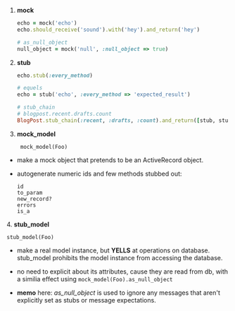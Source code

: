 1. **mock**

    ```ruby
    echo = mock('echo')
    echo.should_receive('sound').with('hey').and_return('hey')

    # as_null_object
    null_object = mock('null', :null_object => true)
    ```

2. **stub**

    ```ruby
    echo.stub(:every_method)

    # equels
    echo = stub('echo', :every_method => 'expected_result')

    # stub_chain
    # blogpost.recent.drafts.count
    BlogPost.stub_chain(:recent, :drafts, :count).and_return([stub, stub, stub])
    ```

3. **mock_model**

        mock_model(Foo)

  - make a mock object that pretends to be an ActiveRecord object.
  - autogenerate numeric ids and few methods stubbed out:

        id
        to_param
        new_record?
        errors
        is_a

4\. **stub_model**

    stub_model(Foo)

  - make a real model instance, but **YELLS** at operations on database. stub_model prohibits the model instance from accessing the database.
  - no need to explicit about its attributes, cause they are read from db, with a similia effect using `mock_model(Foo).as_null_object`

  - **memo** here: _as_null_object_ is used to ignore any messages that aren't explicitly set as stubs or message expectations.

